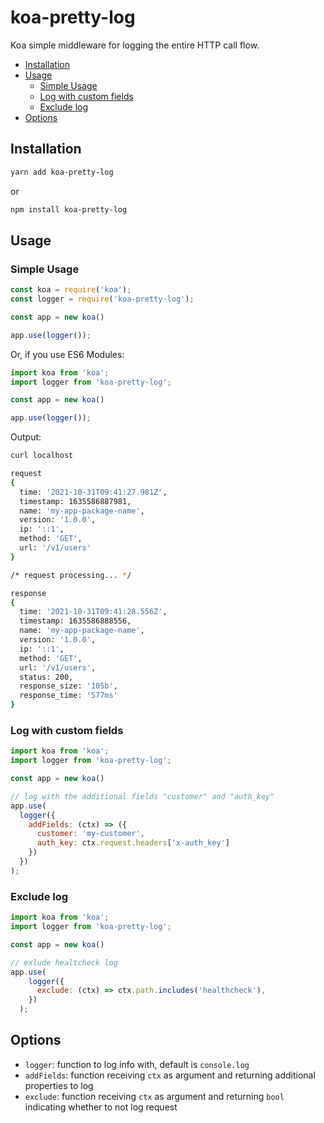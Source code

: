 # koa-pretty-log

Koa simple middleware for logging the entire HTTP call flow.

* [Installation](#installation)
* [Usage](#usage)
    * [Simple Usage](#simple-usages)
    * [Log with custom fields](#log-with-custom-fields)
    * [Exclude log](#exlude-log)
* [Options](#configuration-options)

## Installation

```bash
yarn add koa-pretty-log
```

or

```bash
npm install koa-pretty-log
```

## Usage

### Simple Usage

```javascript
const koa = require('koa');
const logger = require('koa-pretty-log');

const app = new koa()

app.use(logger());
```

Or, if you use ES6 Modules:

```javascript
import koa from 'koa';
import logger from 'koa-pretty-log';

const app = new koa()

app.use(logger());
```

Output:
```bash
curl localhost

request
{
  time: '2021-10-31T09:41:27.981Z',
  timestamp: 1635586887981,
  name: 'my-app-package-name',
  version: '1.0.0',
  ip: '::1',
  method: 'GET',
  url: '/v1/users'
}

/* request processing... */

response
{
  time: '2021-10-31T09:41:28.556Z',
  timestamp: 1635586888556,
  name: 'my-app-package-name',
  version: '1.0.0',
  ip: '::1',
  method: 'GET',
  url: '/v1/users',
  status: 200,
  response_size: '105b',
  response_time: '577ms'
}
```

### Log with custom fields

```javascript
import koa from 'koa';
import logger from 'koa-pretty-log';

const app = new koa()

// log with the additional fields "customer" and "auth_key"
app.use(
  logger({
    addFields: (ctx) => ({
      customer: 'my-customer',
      auth_key: ctx.request.headers['x-auth_key'] 
    })
  })
);
```

### Exclude log
```javascript
import koa from 'koa';
import logger from 'koa-pretty-log';

const app = new koa()

// exlude healtcheck log
app.use(
    logger({
      exclude: (ctx) => ctx.path.includes('healthcheck'),
    })
  );
```

## Options
- `logger`: function to log info with, default is `console.log`
- `addFields`: function receiving `ctx` as argument and returning additional properties to log
- `exclude`: function receiving `ctx` as argument and returning `bool` indicating whether to not log request